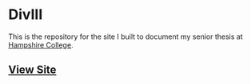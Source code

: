 DivIII
===============
This is the repository for the site I built to document my senior thesis at [Hampshire College](http://hampshire.edu).

## [View Site](http://zekenie.github.io/div-iii/)
